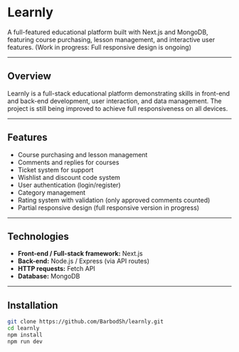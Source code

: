 # Learnly

A full-featured educational platform built with Next.js and MongoDB, featuring course purchasing, lesson management, and interactive user features. (Work in progress: Full responsive design is ongoing)

---

## Overview
Learnly is a full-stack educational platform demonstrating skills in front-end and back-end development, user interaction, and data management. The project is still being improved to achieve full responsiveness on all devices.

---

## Features
- Course purchasing and lesson management
- Comments and replies for courses
- Ticket system for support
- Wishlist and discount code system
- User authentication (login/register)
- Category management
- Rating system with validation (only approved comments counted)
- Partial responsive design (full responsive version in progress)

---

## Technologies
- **Front-end / Full-stack framework:** Next.js
- **Back-end:** Node.js / Express (via API routes)
- **HTTP requests:** Fetch API
- **Database:** MongoDB

---

## Installation
```bash
git clone https://github.com/BarbodSh/learnly.git
cd learnly
npm install
npm run dev
